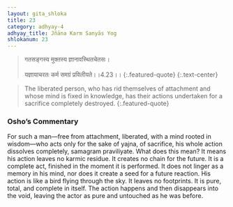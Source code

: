 ```yaml
---
layout: gita_shloka
title: 23
category: adhyay-4
adhyay_title: Jñāna Karm Sanyās Yog
shlokanum: 23
---
```


> गतसङ्गस्य मुक्तस्य ज्ञानावस्थितचेतसः।<br><br>यज्ञायाचरतः कर्म समग्रं प्रविलीयते।।4.23।।
{:.featured-quote} 
{:.text-center}

> The liberated person, who has rid themselves of attachment and whose mind is fixed in knowledge, has their actions undertaken for a sacrifice completely destroyed.
{:.featured-quote}

### Osho’s Commentary
For such a man—free from attachment, liberated, with a mind rooted in wisdom—who acts only for the sake of yajna, of sacrifice, his whole action dissolves completely, samagram praviliyate.
What does this mean? It means his action leaves no karmic residue. It creates no chain for the future. It is a complete act, finished in the moment it is performed. It does not linger as a memory in his mind, nor does it create a seed for a future reaction.
His action is like a bird flying through the sky. It leaves no footprints. It is pure, total, and complete in itself. The action happens and then disappears into the void, leaving the actor as pure and untouched as he was before.
